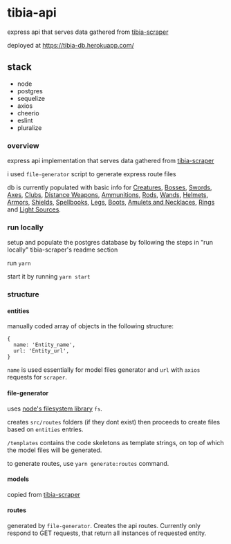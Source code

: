 # tibia-api
express api that serves data gathered from [tibia-scraper](https://github.com/rafaellvs/tibia-scraper)

deployed at https://tibia-db.herokuapp.com/

## stack
- node
- postgres
- sequelize
- axios
- cheerio
- eslint
- pluralize


### overview
express api implementation that serves data gathered from [tibia-scraper](https://github.com/rafaellvs/tibia-scraper)

i used `file-generator` script to generate express route files

db is currently populated with basic info for [Creatures](https://tibia.fandom.com/wiki/List_of_Creatures), [Bosses](https://tibia.fandom.com/wiki/Bosses), [Swords](https://tibia.fandom.com/wiki/Sword_Weapons), [Axes](https://tibia.fandom.com/wiki/Axe_Weapons), [Clubs](https://tibia.fandom.com/wiki/Club_Weapons), [Distance Weapons](https://tibia.fandom.com/wiki/Distance_Weapons), [Ammunitions](https://tibia.fandom.com/wiki/Ammunition), [Rods](https://tibia.fandom.com/wiki/Rods), [Wands](https://tibia.fandom.com/wiki/Wands), [Helmets](https://tibia.fandom.com/wiki/Wands), [Armors](https://tibia.fandom.com/wiki/Armors), [Shields](https://tibia.fandom.com/wiki/Shields), [Spellbooks](https://tibia.fandom.com/wiki/Spellbooks), [Legs](https://tibia.fandom.com/wiki/Legs), [Boots](https://tibia.fandom.com/wiki/Boots), [Amulets and Necklaces](https://tibia.fandom.com/wiki/Amulets_and_Necklaces), [Rings](https://tibia.fandom.com/wiki/Rings) and [Light Sources](https://tibia.fandom.com/wiki/Light_Sources).



### run locally
setup and populate the postgres database by following the steps in "run locally" tibia-scraper's readme section

run `yarn`

start it by running `yarn start`


### structure

#### entities
manually coded array of objects in the following structure:
```
{
  name: 'Entity_name',
  url: 'Entity_url',
}
```
`name` is used essentially for model files generator and `url` with `axios` requests for `scraper`.



#### file-generator
uses [node's filesystem library](https://nodejs.org/api/fs.html) `fs`.

creates `src/routes` folders (if they dont exist) then proceeds to create files based on `entities` entries.

`/templates` contains the code skeletons as template strings, on top of which the model files will be generated.

to generate routes, use `yarn generate:routes` command.



#### models
copied from [tibia-scraper](https://github.com/rafaellvs/tibia-scraper)

#### routes
generated by `file-generator`. Creates the api routes. Currently only respond to GET requests, that return all instances of requested entity.
